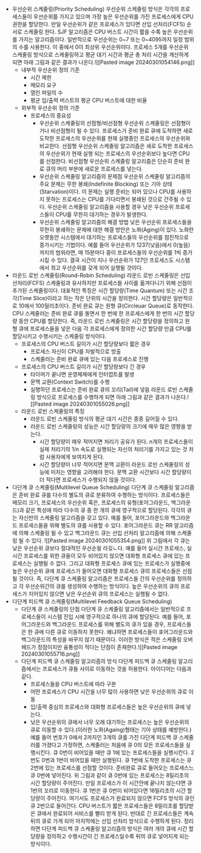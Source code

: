 - 우선순위 스케줄링(Priority Scheduling)
	우선순위 스케줄링 방식은 각각의 프로세스들이 우선순위를 가지고 있으며 가장 높은 우선순위를 가진 프로세스에게 CPU 권한을 할당한다. 만일 우선순위가 같은 프로세스가 있다면 선입 선처리(FCFS) 순서로 스케줄링 한다. SJF 알고리즘은 CPU 버스트 시간이 짧을 수록 높은 우선순위를 가지는 알고리즘이다.
	일반적으로 우선순위는 0~7 또는 0~4095까지 일정 범위의 수를 사용한다. 이 중에서 0이 최상위 우선순위이다.
	프로세스 5개를 우선순위 스케줄링 방식으로 스케줄링하고 평균 대기 시간과 평균 총 처리 시간을 계산하게 되면 아래 그림과 같은 결과가 나온다.![[Pasted image 20240301054146.png]]
	- 내부적 우선순위 정의 기준
		- 시간 제한
		- 메모리 요구
		- 열린 파일의 수
		- 평균 입/출력 버스트의 평균 CPU 버스트에 대한 비율
	- 외부적 우선순위 정의 기준
		- 프로세스의 중요성
			- 우선순위 스케줄링의 선점형/비선점형
				우선순위 스케줄링은 선점형이거나 비선점형이 될 수 있다. 프로세스가 준비 완료 큐에 도착하면 새로 도착한 프로세스의 우선순위를 현재 실행중인 프로세스의 우선순위와 비교한다. 선점형 우선순위 스케줄링 알고리즘은 새로 도착한 프로세스의 우선순위가 현재 실행 되는 프로세스의 우선순위보다 높다면 CPU를 선점한다. 비선점형 우선순위 스케줄링 알고리즘은 단순히 준비 완료 큐의 머리 부분에 새로운 프로세스를 넣는다.
			- 우선순위 스케줄링 알고리즘의 문제점
				우선순위 스케줄링 알고리즘의 주요 문제는 무한 봉쇄(Indefinite Blocking) 또는 기아 상태(Starvation)이다. 이 문제는 실행 준비는 되어 있으나 CPU를 사용하지 못하는 프로세스는 CPU를 기다리면서 봉쇄된 것으로 간주될 수 있다. 우선순위 스케줄링 알고리즘을 사용할 경우 낮은 우선순위 프로세스들이 CPU를 무한히 대기하는 경우가 발생한다.
			- 우선순위 스케줄링 알고리즘의 해결 방법
				낮은 우선순위 프로세스들을 무한히 봉쇄하는 문제에 대한 해결 방안은 노화(Aging)이 있다. 노화란 오랫동안 시스템에서 대기하는 프로세스들의 우선순위를 점진적으로 증가시키는 기법이다. 예를 들어 우선순위가 1237(낮음)에서 0(높음)까지의 범위라면, 매 15분마다 중이 프로세스들의 우선순위를 1씩 증가시킬 수 있다. 결국 시간이 지나 우선순위가 127인 프로세스도 시스템에서 최고 우선순위를 갖게 되어 실행될 것이다.
- 라운드 로빈 스케줄링(Round-Robin Scheduling)
	라운드 로빈 스케줄링은 선입 선처리(FCFS) 스케줄링과 유사하지만 프로세스들 사이를 옮겨다니기 위해 선점이 추가된 스케줄링이다. 대표적인 특징은 시간 할당량(Time Quantum) 또는 시간 조각(Time Slice)이라고 하는 작은 단위의 시간을 정의한다. 시간 할당량은 일반적으로 10에서 100밀리초이다. 준비 완료 큐는 원형 큐(Circleuar Queue)로 동작한다. CPU 스케줄러는 준비 완료 큐를 돌면서 한 번에 한 프로세스에게 한 번의 시간 할당량 동안 CPU를 할당한다.
	즉, 라운드 로빈 스케줄링은 시간 할당량을 정의하고 원형 큐에 프로세스들을 넣은 다음 각 프로세스에게 정의한 시간 할당량 만큼 CPU를 할당시키고 수행시키는 스케줄링 방식이다.
	- 프로세스의 CPU 버스트 길이가 시간 할당량보다 짧은 경우
		- 프로세스 자신이 CPU를 자발적으로 방출
		- 스케줄러는 준비 완료 큐에 있는 다음 프로세스로 진행
	- 프로세스의 CPU 버스트 길이가 시간 할당량보다 긴 경우
		- 타이머가 끝나면 운영체제에게 인터럽트를 발생
		- 문맥 교환(Context Switch)를 수행 
		- 실행하던 프로세스는 준비 완료 큐의 꼬리(Tail)에 넣음
	라운드 로빈 스케줄링 방식으로 프로세스를 수행하게 되면 아래 그림과 같은 결과가 나온다.![[Pasted image 20240301055026.png]]
	- 라운드 로빈 스케줄링의 특징
		- 라운드 로빈 스케줄링 방식의 평균 대기 시간은 종종 길어질 수 있다.
		- 라운드 로빈 스케줄링의 성능은 시간 할당량의 크기에 매우 많은 영향을 받는다.
			- 시간 할당량이 매우 적어지면 처리기 공유가 된다. n개의 프로세스들이 실제 처리기의 1/n 속도로 실행되는 자신의 처리기를 가지고 있는 것 처럼 사용자에게 보여지게 된다.
			- 시간 할당량이 너무 적어지면 문맥 교환이 라운드 로빈 스케줄링의 성능에 미치는 영향을 고려해야 한다. 문맥 교환 시간보다 시간 할당량이 더 적다면 프로세스가 수행되지 않을 것이다.
- 다단계 큐 스케줄링(Multilevel Queue Scheduling)
	다단계 큐 스케줄링 알고리즘은 준비 완료 큐를 다수의 별도의 큐로 분류하여 수행하는 방식이다. 프로세스들은 메모리 크기, 프로세스의 우선순위 혹은, 프로세스의 유형(포어그라운드, 백그라운드)과 같은 특성에 따라 다수의 큐 중 한 개의 큐에 영구적으로 할당된다. 각각의 큐는 자신만의 스케줄링 알고리즘을 갖고 있다. 예를 들어, 포어그라운드와 백그라운드 프로세스들을 위해 별도의 큐를 사용할 수 있다. 포어그라운드 큐는 RR 알고리즘에 의해 스케줄링 될 수 있고 백그라운드 큐는 선입 선처리 알고리즘에 의해 스케줄링 될 수 있다.
	![[Pasted image 20240301055354.png]]
	위 그림에서 각 큐는 낮은 우선순위 큐보다 절대적인 우선순읠 라깆ㄴ다. 예를 들어 실시간 프로세스, 실시간 프로세스를 위한 큐들이 모두 비어있지 않으면 대화형 프로세스 큐에 있는 프로세스는 실행될 수 없다. 그리고 대화형 프로세스 큐에 있는 프로세스가 실행중에 높은 우선순위 큐에 프로세스가 들어오면 대화형 프로세스 큐의 프로세스들은 선점될 것이다.
	즉, 다단계 큐 스케줄링 알고리즘은 프로세스들 간의 우선순위를 정의하고 각 우선순위간의 큐를 생성하여 수행하는 방식이다. 높은 우선순위의 큐의 프로세스가 지어있지 않으면 낮은 우선순위 큐의 프로세스는 실행될 수 없다.
- 다단계 피드백 큐 스케줄링(Multilevel Feedback Queue Scheduling)
	- 다단계 큐 스케줄링의 단점
		다단계 큐 스케줄링 알고리즘에서는 일반적으로 프로세스들이 시스템 진입 시에 영구적으로 하나의 큐에 할당된다. 예를 들어, 포어그라운드와 백그라운드 프로세스를 위해 별도의 큐가 있을 경우, 프로세스들은 한 큐에 다른 큐로 이동하지 못한다. 왜냐하면 프로세스들이 포어그라운드와 백그라운드의 특성을 바꾸지 않기 때문이다. 이러한 방식은 적은 스케줄링 오버헤드가 장점이지만 융통성이 적다는 단점이 존재한다.![[Pasted image 20240301055716.png]]
	- 다단계 피드백 큐 스케줄링 알고리즘의 방식
		다단계 피드백 큐 스케줄링 알고리즘에서는 프로세스가 큐들 사이로 이동하는 것을 허용한다. 아이디어는 다음과 같다.
		- 프로세스들을 CPU 버스트에 따라 구분
		- 어떤 프로세스가 CPU 시간을 너무 많이 사용하면 낮은 우선순위의 큐로 이동
		- 입/출력 중심의 프로세스와 대화형 프로세스들은 높은 우선순위의 큐에 넣는다.
		- 낮은 우선순위의 큐에서 너무 오래 대기하는 프로세스는 높은 우선순위의 큐로 이동할 수 있다.(이러한 노화(Againg)형태는 기아 상태를 예방한다.)
		예를 들어 번호가 0에서 2까지인 3개의 큐를 가진 다단계 피드백 큐 스케줄러를 가졌다고 가정하면, 스케줄러는 처음에 큐 0의 모든 프로세스들을 실행시킨다. 큐 0번이 비어있을 때만 큐 1에 있는 프로세스들을 실행시킨다. 2번도 0번과 1번이 비어있을 때만 실행된다. 큐 1번에 도착한 프로세스는 큐 2번에 있는 프로세스를 선점할 것이다.
		준비완료 큐로 들어오는 프로세스느 큐 0번에 넣어진다. 위 그림과 같이 큐 0번에 있는 프로세스는 8밀리초의 시간 할당량이 주어진다. 만일 프로세스가 이 시간안에 끝나지 않는다면 큐 1번의 꼬리로 이동한다. 큐 1번은 큐 0번이 비어있다면 16밀리초의 시간 할당량이 주어진다. 여기서도 프로세스가 완료되지 않으면 FCFS 방식의 큐인 큐 2번으로 들어간다.
		CPU 버스트가 짧은 프로세스들은 8밀리초를 할당받은 큐에서 완료되어 서비스를 빨리 받게 된다. 반대로 긴 프로세스들은 계속 뒤의 큐로 가게 되어 마지막에는 선입 선처리 방식으로 수행하게 된다.
		정리하면 다단계 피드백 큐 스케줄링 알고리즘의 방식은 여러 개의 큐에 시간 할당량을 정의하고 수행시간이 긴 프로세스일수록 뒤의 큐로 넣어지게 되는 방식이다.